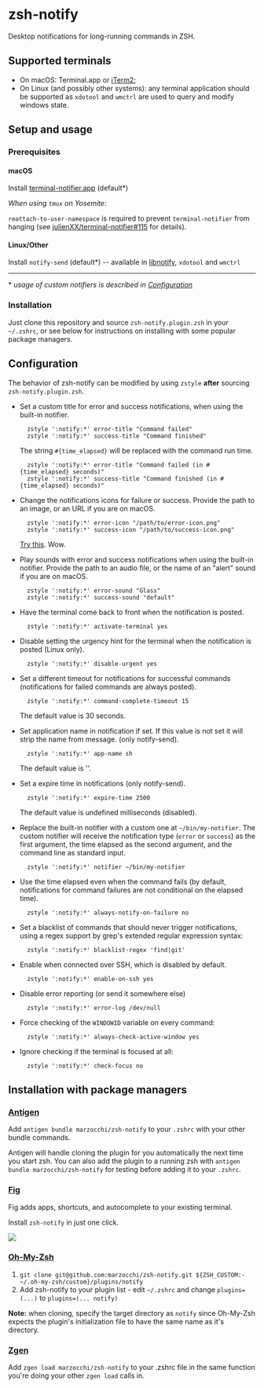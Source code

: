 zsh-notify
===

Desktop notifications for long-running commands in ZSH.

Supported terminals
---

- On macOS: Terminal.app or [iTerm2][iterm2];
- On Linux (and possibly other systems): any terminal application should be
  supported as `xdotool` and `wmctrl` are used to query and modify windows
  state.
  
Setup and usage
---

### Prerequisites

#### macOS
Install [terminal-notifier.app][terminal-notifier] (default*)

_When using `tmux` on Yosemite:_

`reattach-to-user-namespace` is required to prevent `terminal-notifier` from hanging
(see [julienXX/terminal-notifier#115][issue115] for details).



#### Linux/Other

Install `notify-send` (default*) -- available in [libnotify][libnotify], `xdotool` and `wmctrl`

---

\* _usage of custom notifiers is described in [Configuration](#configuration)_

### Installation

Just clone this repository and source `zsh-notify.plugin.zsh` in your `~/.zshrc`,
or see below for instructions on installing with some popular package managers.

Configuration
---

The behavior of zsh-notify can be modified by using `zstyle` **after**
sourcing `zsh-notify.plugin.zsh`.

- Set a custom title for error and success notifications, when using the
  built-in notifier.

        zstyle ':notify:*' error-title "Command failed"
        zstyle ':notify:*' success-title "Command finished"

    The string `#{time_elapsed}` will be replaced with the command run time.

        zstyle ':notify:*' error-title "Command failed (in #{time_elapsed} seconds)"
        zstyle ':notify:*' success-title "Command finished (in #{time_elapsed} seconds)"

- Change the notifications icons for failure or success. Provide the path to an
  image, or an URL if you are on macOS.
        
        zstyle ':notify:*' error-icon "/path/to/error-icon.png"
        zstyle ':notify:*' success-icon "/path/to/success-icon.png"
    
    [Try this][dogefy.sh]. Wow.

- Play sounds with error and success notifications when using the built-in
  notifier. Provide the path to an audio file, or the name of an "alert" sound
  if you are on macOS.

        zstyle ':notify:*' error-sound "Glass"
        zstyle ':notify:*' success-sound "default"

- Have the terminal come back to front when the notification is posted.

        zstyle ':notify:*' activate-terminal yes

- Disable setting the urgency hint for the terminal when the notification is
  posted (Linux only).

        zstyle ':notify:*' disable-urgent yes

- Set a different timeout for notifications for successful commands
  (notifications for failed commands are always posted).

        zstyle ':notify:*' command-complete-timeout 15

   The default value is 30 seconds.

- Set application name in notification if set.
  If this value is not set it will strip the name from message.
  (only notify-send).

        zstyle ':notify:*' app-name sh

   The default value is ''.

- Set a expire time in notifications
  (only notify-send).

        zstyle ':notify:*' expire-time 2500

   The default value is undefined milliseconds (disabled).

- Replace the built-in notifier with a custom one at `~/bin/my-notifier`. The
  custom notifier will receive the notification type (`error` or `success`) as
  the first argument, the time elapsed as the second argument, and the
  command line as standard input.

        zstyle ':notify:*' notifier ~/bin/my-notifier

- Use the time elapsed even when the command fails (by default, notifications
  for command failures are not conditional on the elapsed time).

        zstyle ':notify:*' always-notify-on-failure no

- Set a blacklist of commands that should never trigger notifications, using a
  regex support by grep's extended regular expression syntax:

        zstyle ':notify:*' blacklist-regex 'find|git'

- Enable when connected over SSH, which is disabled by default.

        zstyle ':notify:*' enable-on-ssh yes

- Disable error reporting (or send it somewhere else)

        zstyle ':notify:*' error-log /dev/null

- Force checking of the `WINDOWID` variable on every command:

        zstyle ':notify:*' always-check-active-window yes

- Ignore checking if the terminal is focused at all:

        zstyle ':notify:*' check-focus no

[terminal-notifier]: https://github.com/alloy/terminal-notifier 
[libnotify]: https://github.com/GNOME/libnotify
[iterm2]: http://www.iterm2.com/
[dogefy.sh]: https://gist.github.com/marzocchi/14c47a49643389029a2026b4d4fec7ae
[issue115]: https://github.com/julienXX/terminal-notifier/issues/115

## Installation with package managers

### [Antigen](https://github.com/zsh-users/antigen)

Add `antigen bundle marzocchi/zsh-notify` to your `.zshrc` with your other
bundle commands.

Antigen will handle cloning the plugin for you automatically the next time you
start zsh. You can also add the plugin to a running zsh with `antigen bundle
marzocchi/zsh-notify` for testing before adding it to your `.zshrc`.

### [Fig](https://fig.io)

Fig adds apps, shortcuts, and autocomplete to your existing terminal.

Install `zsh-notify` in just one click.

<a href="https://fig.io/plugins/other/zsh-notify_marzocchi" target="_blank"><img src="https://fig.io/badges/install-with-fig.svg" /></a>


### [Oh-My-Zsh](http://ohmyz.sh/)

1. `git clone git@github.com:marzocchi/zsh-notify.git ${ZSH_CUSTOM:-~/.oh-my-zsh/custom}/plugins/notify`
2. Add zsh-notify to your plugin list - edit `~/.zshrc` and change `plugins=(...)` to `plugins=(... notify)`

**Note:** when cloning, specify the target directory as `notify` since
Oh-My-Zsh expects the plugin's initialization file to have the same name as
it's directory.

### [Zgen](https://github.com/tarjoilija/zgen)

Add `zgen load marzocchi/zsh-notify` to your .zshrc file in the same function
you're doing your other `zgen load` calls in.
